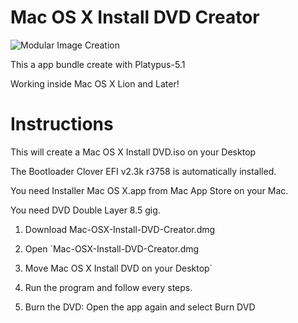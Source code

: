 # Mac OS X Install DVD Creator

![Modular Image Creation](http://img15.hostingpics.net/pics/705204appIcon1.png)

This a app bundle create with Platypus-5.1
 
Working inside Mac OS X Lion and Later!  


# Instructions

This will create a Mac OS X Install DVD.iso on your Desktop

The Bootloader Clover EFI v2.3k r3758 is automatically installed.

You need Installer Mac OS X.app from Mac App Store on your Mac.

You need DVD Double Layer 8.5 gig.

1.  Download Mac-OSX-Install-DVD-Creator.dmg

2.  Open `Mac-OSX-Install-DVD-Creator.dmg

3.  Move Mac OS X Install DVD on your Desktop`
 
4.  Run the program and follow every steps.

5.  Burn the DVD: Open the app again and select Burn DVD

 
